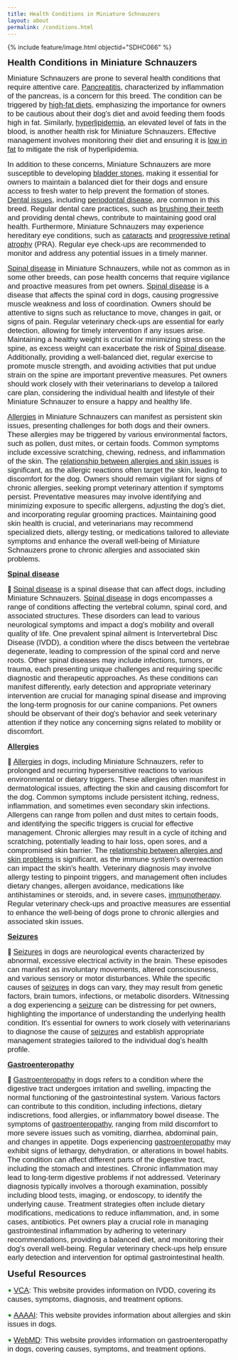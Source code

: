 ```yaml
---
title: Health Conditions in Miniature Schnauzers
layout: about
permalink: /conditions.html
---
```


{% include feature/image.html objectid="SDHC066" %}

<span style="font-family: 'Bradley Hand ITC', sans-serif; font-size: 1.5em; font-weight: bold">Health Conditions in Miniature Schnauzers

<span style="font-family: 'Perpetua', sans-serif; font-size: 1.2em;">Miniature Schnauzers are prone to several health conditions that require attentive care. [Pancreatitis](https://vcahospitals.com/know-your-pet/pancreatitis-in-dogs), characterized by inflammation of the pancreas, is a concern for this breed. The condition can be triggered by [high-fat diets](https://www.petmd.com/dog/nutrition/fats-for-dogs), emphasizing the importance for owners to be cautious about their dog's diet and avoid feeding them foods high in fat. Similarly, [hyperlipidemia](https://vcahospitals.com/know-your-pet/hyperlipidemia), an elevated level of fats in the blood, is another health risk for Miniature Schnauzers. Effective management involves monitoring their diet and ensuring it is [low in fat](https://www.hillspet.com/dog-food/pd-id-low-fat-canine-dry) to mitigate the risk of hyperlipidemia.

<span style="font-family: 'Perpetua', sans-serif; font-size: 1.2em;">In addition to these concerns, Miniature Schnauzers are more susceptible to developing [bladder stones](https://vcahospitals.com/know-your-pet/bladder-stones-in-dogs), making it essential for owners to maintain a balanced diet for their dogs and ensure access to fresh water to help prevent the formation of stones. [Dental issues](https://vcahospitals.com/know-your-pet/dental-disease-in-dogs), including [periodontal disease](https://www.vet.cornell.edu/departments-centers-and-institutes/riney-canine-health-center/canine-health-information/periodontal-disease), are common in this breed. Regular dental care practices, such as [brushing their teeth](https://youtu.be/F6S50BZU1D0?si=eJaO-cL0Ku5yfaK0) and providing dental chews, contribute to maintaining good oral health. Furthermore, Miniature Schnauzers may experience hereditary eye conditions, such as [cataracts](https://vcahospitals.com/know-your-pet/cataracts-in-dogs) and [progressive retinal atrophy](https://vcahospitals.com/know-your-pet/progressive-retinal-atrophy-in-dogs) (PRA). Regular eye check-ups are recommended to monitor and address any potential issues in a timely manner.

<span style="font-family: 'Perpetua', sans-serif; font-size: 1.2em;">[Spinal disease](https://www.vet.cornell.edu/departments-centers-and-institutes/riney-canine-health-center/canine-health-information/intervertebral-disc-disease) in Miniature Schnauzers, while not as common as in some other breeds, can pose health concerns that require vigilance and proactive measures from pet owners. [Spinal disease](https://www.vet.cornell.edu/departments-centers-and-institutes/riney-canine-health-center/canine-health-information/intervertebral-disc-disease) is a disease that affects the spinal cord in dogs, causing progressive muscle weakness and loss of coordination. Owners should be attentive to signs such as reluctance to move, changes in gait, or signs of pain. Regular veterinary check-ups are essential for early detection, allowing for timely intervention if any issues arise. Maintaining a healthy weight is crucial for minimizing stress on the spine, as excess weight can exacerbate the risk of [Spinal disease](https://www.vet.cornell.edu/departments-centers-and-institutes/riney-canine-health-center/canine-health-information/intervertebral-disc-disease). Additionally, providing a well-balanced diet, regular exercise to promote muscle strength, and avoiding activities that put undue strain on the spine are important preventive measures. Pet owners should work closely with their veterinarians to develop a tailored care plan, considering the individual health and lifestyle of their Miniature Schnauzer to ensure a happy and healthy life.

<span style="font-family: 'Perpetua', sans-serif; font-size: 1.2em;">[Allergies](https://vcahospitals.com/know-your-pet/allergy-general-in-dogs) in Miniature Schnauzers can manifest as persistent skin issues, presenting challenges for both dogs and their owners. These allergies may be triggered by various environmental factors, such as pollen, dust mites, or certain foods. Common symptoms include excessive scratching, chewing, redness, and inflammation of the skin. The [relationship between allergies and skin issues](https://www.oregonvma.org/care-health/companion-animals/health-safety/allergies-skin-issues-in-pets#:~:text=The%20most%20common%20reason%20for,itching%2C%20including%20fleas%20or%20infection.) is significant, as the allergic reactions often target the skin, leading to discomfort for the dog. Owners should remain vigilant for signs of chronic allergies, seeking prompt veterinary attention if symptoms persist. Preventative measures may involve identifying and minimizing exposure to specific allergens, adjusting the dog's diet, and incorporating regular grooming practices. Maintaining good skin health is crucial, and veterinarians may recommend specialized diets, allergy testing, or medications tailored to alleviate symptoms and enhance the overall well-being of Miniature Schnauzers prone to chronic allergies and associated skin problems.

<span style="font-family: 'Bradley Hand ITC', sans-serif; font-size: 1.2em; font-weight: bold">[Spinal disease](https://www.vet.cornell.edu/departments-centers-and-institutes/riney-canine-health-center/canine-health-information/intervertebral-disc-disease)

🔷 <span style="font-family: 'Perpetua', sans-serif; font-size: 1.2em">[Spinal disease](https://www.vet.cornell.edu/departments-centers-and-institutes/riney-canine-health-center/canine-health-information/intervertebral-disc-disease) is a spinal disease that can affect dogs, including Miniature Schnauzers. [Spinal disease](https://www.vet.cornell.edu/departments-centers-and-institutes/riney-canine-health-center/canine-health-information/intervertebral-disc-disease) in dogs encompasses a range of conditions affecting the vertebral column, spinal cord, and associated structures. These disorders can lead to various neurological symptoms and impact a dog's mobility and overall quality of life. One prevalent spinal ailment is Intervertebral Disc Disease (IVDD), a condition where the discs between the vertebrae degenerate, leading to compression of the spinal cord and nerve roots. Other spinal diseases may include infections, tumors, or trauma, each presenting unique challenges and requiring specific diagnostic and therapeutic approaches. As these conditions can manifest differently, early detection and appropriate veterinary intervention are crucial for managing spinal disease and improving the long-term prognosis for our canine companions. Pet owners should be observant of their dog's behavior and seek veterinary attention if they notice any concerning signs related to mobility or discomfort.

<span style="font-family: 'Bradley Hand ITC', sans-serif; font-size: 1.2em; font-weight: bold">[Allergies](https://www.merckvetmanual.com/ear-disorders/diseases-of-the-pinna/allergy-in-dogs-and-cats)

🔷 <span style="font-family: 'Perpetua', sans-serif; font-size: 1.2em">[Allergies](https://www.merckvetmanual.com/ear-disorders/diseases-of-the-pinna/allergy-in-dogs-and-cats) in dogs, including Miniature Schnauzers, refer to prolonged and recurring hypersensitive reactions to various environmental or dietary triggers. These allergies often manifest in dermatological issues, affecting the skin and causing discomfort for the dog. Common symptoms include persistent itching, redness, inflammation, and sometimes even secondary skin infections. Allergens can range from pollen and dust mites to certain foods, and identifying the specific triggers is crucial for effective management. Chronic allergies may result in a cycle of itching and scratching, potentially leading to hair loss, open sores, and a compromised skin barrier. The [relationship between allergies and skin problems](https://www.oregonvma.org/care-health/companion-animals/health-safety/allergies-skin-issues-in-pets#:~:text=The%20most%20common%20reason%20for,itching%2C%20including%20fleas%20or%20infection.) is significant, as the immune system's overreaction can impact the skin's health. Veterinary diagnosis may involve allergy testing to pinpoint triggers, and management often includes dietary changes, allergen avoidance, medications like antihistamines or steroids, and, in severe cases, [immunotherapy](https://www.vet.cornell.edu/departments-centers-and-institutes/riney-canine-health-center/canine-health-information/immunotherapy-treatment). Regular veterinary check-ups and proactive measures are essential to enhance the well-being of dogs prone to chronic allergies and associated skin issues.

<span style="font-family: 'Bradley Hand ITC', sans-serif; font-size: 1.2em; font-weight: bold">[Seizures](https://vcahospitals.com/know-your-pet/seizures-general-for-dogs) 

🔷 <span style="font-family: 'Perpetua', sans-serif; font-size: 1.2em">[Seizures](https://vcahospitals.com/know-your-pet/seizures-general-for-dogs) in dogs are neurological events characterized by abnormal, excessive electrical activity in the brain. These episodes can manifest as involuntary movements, altered consciousness, and various sensory or motor disturbances. While the specific causes of [seizures](https://vcahospitals.com/know-your-pet/seizures-general-for-dogs) in dogs can vary, they may result from genetic factors, brain tumors, infections, or metabolic disorders. Witnessing a dog experiencing a [seizure](https://vcahospitals.com/know-your-pet/seizures-general-for-dogs) can be distressing for pet owners, highlighting the importance of understanding the underlying health condition. It's essential for owners to work closely with veterinarians to diagnose the cause of [seizures](https://vcahospitals.com/know-your-pet/seizures-general-for-dogs) and establish appropriate management strategies tailored to the individual dog's health profile.

  <span style="font-family: 'Bradley Hand ITC', sans-serif; font-size: 1.2em; font-weight: bold">[Gastroenteropathy](https://www.merckvetmanual.com/digestive-system/diseases-of-the-stomach-and-intestines-in-small-animals/gastritis-in-small-animals)
  
🔷 <span style="font-family: 'Perpetua', sans-serif; font-size: 1.2em">[Gastroenteropathy](https://www.merckvetmanual.com/digestive-system/diseases-of-the-stomach-and-intestines-in-small-animals/gastritis-in-small-animals) in dogs refers to a condition where the digestive tract undergoes irritation and swelling, impacting the normal functioning of the gastrointestinal system. Various factors can contribute to this condition, including infections, dietary indiscretions, food allergies, or inflammatory bowel disease. The symptoms of [gastroenteropathy](https://www.merckvetmanual.com/digestive-system/diseases-of-the-stomach-and-intestines-in-small-animals/gastritis-in-small-animals), ranging from mild discomfort to more severe issues such as vomiting, diarrhea, abdominal pain, and changes in appetite. Dogs experiencing [gastroenteropathy](https://www.merckvetmanual.com/digestive-system/diseases-of-the-stomach-and-intestines-in-small-animals/gastritis-in-small-animals) may exhibit signs of lethargy, dehydration, or alterations in bowel habits. The condition can affect different parts of the digestive tract, including the stomach and intestines. Chronic inflammation may lead to long-term digestive problems if not addressed. Veterinary diagnosis typically involves a thorough examination, possibly including blood tests, imaging, or endoscopy, to identify the underlying cause. Treatment strategies often include dietary modifications, medications to reduce inflammation, and, in some cases, antibiotics. Pet owners play a crucial role in managing gastrointestinal inflammation by adhering to veterinary recommendations, providing a balanced diet, and monitoring their dog's overall well-being. Regular veterinary check-ups help ensure early detection and intervention for optimal gastrointestinal health.

<span style="font-family: 'Bradley Hand ITC', sans-serif; font-size: 1.5em; font-weight: bold">Useful Resources

<span style="color: green; font-size: large;">&bull;</span> <span style="font-family: 'Perpetua', sans-serif; font-size: 1.2em">[VCA](https://vcahospitals.com/know-your-pet/intervertebral-disc-disease-in-dogs): This website provides information on IVDD, covering its causes, symptoms, diagnosis, and treatment options.

<span style="color: green; font-size: large;">&bull;</span> <span style="font-family: 'Perpetua', sans-serif; font-size: 1.2em">[AAAAI](https://www.aaaai.org/conditions-treatments/allergies/pet-allergy): This website provides information about allergies and skin issues in dogs.

<span style="color: green; font-size: large;">&bull;</span> <span style="font-family: 'Perpetua', sans-serif; font-size: 1.2em">[WebMD](https://www.webmd.com/pets/dogs/6-most-common-dog-health-problems): This website provides information on gastroenteropathy in dogs, covering causes, symptoms, and treatment options.
